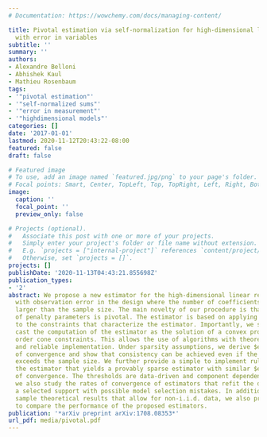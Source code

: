```yaml
---
# Documentation: https://wowchemy.com/docs/managing-content/

title: Pivotal estimation via self-normalization for high-dimensional linear models
  with error in variables
subtitle: ''
summary: ''
authors:
- Alexandre Belloni
- Abhishek Kaul
- Mathieu Rosenbaum
tags:
- '"pivotal estimation"'
- '"self-normalized sums"'
- '"error in measurement"'
- '"highdimensional models"'
categories: []
date: '2017-01-01'
lastmod: 2020-11-12T20:43:22-08:00
featured: false
draft: false

# Featured image
# To use, add an image named `featured.jpg/png` to your page's folder.
# Focal points: Smart, Center, TopLeft, Top, TopRight, Left, Right, BottomLeft, Bottom, BottomRight.
image:
  caption: ''
  focal_point: ''
  preview_only: false

# Projects (optional).
#   Associate this post with one or more of your projects.
#   Simply enter your project's folder or file name without extension.
#   E.g. `projects = ["internal-project"]` references `content/project/deep-learning/index.md`.
#   Otherwise, set `projects = []`.
projects: []
publishDate: '2020-11-13T04:43:21.855698Z'
publication_types:
- '2'
abstract: We propose a new estimator for the high-dimensional linear regression model
  with observation error in the design where the number of coefficients is potentially
  larger than the sample size. The main novelty of our procedure is that the choice
  of penalty parameters is pivotal. The estimator is based on applying a self-normalization
  to the constraints that characterize the estimator. Importantly, we show how to
  cast the computation of the estimator as the solution of a convex program with second
  order cone constraints. This allows the use of algorithms with theoretical guarantees
  and reliable implementation. Under sparsity assumptions, we derive $ell_q$-rates
  of convergence and show that consistency can be achieved even if the number of regressors
  exceeds the sample size. We further provide a simple to implement rule to threshold
  the estimator that yields a provably sparse estimator with similar $ell_2$ and $ell_1$-rates
  of convergence. The thresholds are data-driven and component dependents. Finally,
  we also study the rates of convergence of estimators that refit the data based on
  a selected support with possible model selection mistakes. In addition to our finite
  sample theoretical results that allow for non-i.i.d. data, we also present simulations
  to compare the performance of the proposed estimators.
publication: '*arXiv preprint arXiv:1708.08353*'
url_pdf: media/pivotal.pdf
---
```

